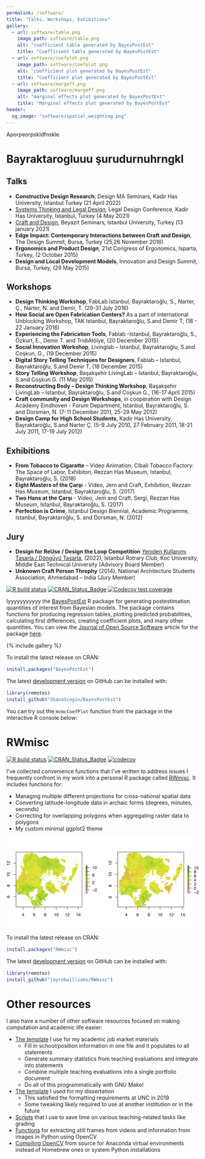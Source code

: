 ```yaml
---
permalink: /software/
title: "Talks, Workshops, Exhibitions"
gallery:
  - url: software/table.png
    image_path: software/table.png
    alt: "coefficient table generated by BayesPostEst"
    title: "Coefficient table generated by BayesPostEst"
  - url: software/coefplot.png
    image_path: software/coefplot.png
    alt: "coefficient plot generated by BayesPostEst"
    title: "Coefficient plot generated by BayesPostEst"
  - url: software/margeff.png
    image_path: software/margeff.png
    alt: "marginal effects plot generated by BayesPostEst"
    title: "Marginal effects plot generated by BayesPostEst"
header:
  og_image: "software/spatial_weighting.png"
---
```


Aporpeorpskldfnskle

# Bayraktarogluuu şurudurnuhrngkl



## Talks

- **Constructive Design Research**, Design MA Seminars, Kadir Has University, Istanbul Turkey (21 April 2022)
- [Systems Thinking and Legal Design](https://www.youtube.com/watch?v=22bgO8AYAi4), Legal Design Conference, Kadir Has University, Istanbul, Turkey (4 May 2021) 
- [Craft and Design](https://www.youtube.com/watch?v=h7L9XQY3e4o), Beyazit Seminars, Istanbul University, Turkey (13 january 2021) 
- **Edge Impact: Contemporary Interactions between Craft and Design**, The Design Summit, Bursa, Turkey (25,26 November 2016)
- **Ergonomics and Product Design**, 21st Congress of Ergonomics, Isparta, Turkey, (2 October 2015)
- **Design and Local Development Models**, Innovation and Design Summit, Bursa, Turkey, (29 May 2015)



## Workshops 

-	**Design Thinking Workshop**, FabLab Istanbul, Bayraktaroğlu, S., Narter, Ç., Narter, N. and Demir, T. (29-31 July 2016)
-	**How Social are Open Fabrication Centers?** As a part of international Unblocking Workshop, TAK Istanbul, Bayraktaroğlu, S.and Demir T, (18 - 22 January 2016)
-	**Experiencing the Fabrication Tools**, Fablab -Istanbul, Bayraktaroğlu, S., Özkurt, E., Demir T. and TridiAtölye, (20 December 2015)
- **Social Innovation Workshop**, Livinglab – Istanbul, Bayraktaroğlu, S.and Coşkun, G., (19 December 2015)
- **Digital Story Telling Techniques for Designers**, Fablab – Istanbul, Bayraktaroğlu, S.and Demir T, (18 December 2015)
- **Story Telling Workshop**, Başakşehir LivingLab – Istanbul, Bayraktaroğlu, S.and Coşkun G. (11 May 2015)
-	**Reconstructing Body – Design Thinking Workshop**, Başakşehir LivingLab – Istanbul, Bayraktaroğlu, S.and Coşkun G., (16-17 April 2015)
-	**Craft community and Design Workshops**, in cooperation with Design Academy Eindhoven - Forum Department,  Istanbul, Bayraktaroğlu, S. and Dorsman, N. (7-11 December 2011, 25-29 May 2012)
- **Design Camp for High School Students**, Kadir Has University, Bayraktaroğlu, S.and Narter Ç. (5-9 July 2010, 27 February 2011, 18-21 July 2011, 17-19 July 2012) 


## Exhibitions

-	**From Tobacco to Cigaratte** – Video Animation, Cibali Tobacco Factory: The Space of Labor, Exhibiton, Rezzan Has Museum, Istanbul, Bayraktaroğlu, S. (2018)
-	**Eight Masters of the Çarşı** - Video, Jem and Craft, Exhibition, Rezzan Has Museum, Istanbul, Bayraktaroğlu, S. (2017)
-	**Two Hans at the Çarşı** - Video, Jem and Craft, Sergi, Rezzan Has Museum, Istanbul, Bayraktaroğlu, S. (2017)
-	**Perfection is Crime**, Istanbul Design Biennial, Academic Programme, Istanbul, Bayraktaroğlu, S. and Dorsman, N. (2012)

## Jury 
-	**Design for ReUse / Design the Loop Competition** [Yeniden Kullanımı Tasarla / Döngüyü Tasarla](https://www.donguyutasarla.com/), (2022), Istanbul Rotrary Club, Koc University, Middle East Technical University (Advisory Board Member)   
-	**Unknown Craft Person Throphy** (2014), National Architecture Students Association, Ahmedabad – India (Jury Member)









[![R build status](https://github.com/ShanaScogin/BayesPostEst/workflows/R-CMD-check/badge.svg)](https://github.com/ShanaScogin/BayesPostEst/actions)
[![CRAN_Status_Badge](https://www.r-pkg.org/badges/version/BayesPostEst)](https://CRAN.R-project.org/package=BayesPostEst)
[![Codecov test coverage](https://codecov.io/gh/ShanaScogin/BayesPostEst/branch/master/graph/badge.svg)](https://codecov.io/gh/ShanaScogin/BayesPostEst?branch=master)

Iyyyyyyyyyyy the [BayesPostEst](https://cran.r-project.org/package=BayesPostEst) R package for generating postestimation quantities of interest from Bayesian models. The package contains functions for producing regression tables, plotting predicted probabilities, calculating first differences, creating coefficient plots, and many other quantities. You can view the [Journal of Open Source Software](https://joss.theoj.org/) article for the package [here](https://doi.org/10.21105/joss.01722).

{% include gallery %}

To install the latest release on CRAN:

```r
install.packages("BayesPostEst")
```

The latest [development version](https://github.com/ShanaScogin/BayesPostEst) on GitHub can be installed with:

```r
library(remotes)
install_github("ShanaScogin/BayesPostEst")
```

You can try out the `mcmcCoefPlot` function from the package in the interactive R console below:

# RWmisc

[![R build status](https://github.com/jayrobwilliams/RWmisc/workflows/R-CMD-check/badge.svg)](https://github.com/jayrobwilliams/RWmisc/actions)
[![CRAN_Status_Badge](https://www.r-pkg.org/badges/version/RWmisc)](https://CRAN.R-project.org/package=RWmisc)
[![codecov](https://codecov.io/gh/jayrobwilliams/RWmisc/branch/master/graph/badge.svg)](https://codecov.io/gh/jayrobwilliams/RWmisc)

I've collected convenience functions that I've written to address issues I frequently confront in my work into a personal R package called [RWmisc](https://CRAN.R-project.org/package=RWmisc). It includes functions for:

- Managing multiple different projections for cross-national spatial data
- Converting latitude-longitude data in archaic forms (degrees, minutes, seconds)
- Correcting for overlapping polygons when aggregating raster data to polygons
- My custom minimal ggplot2 theme

![](/images/software/spatial_weighting.png)

To install the latest release on CRAN:

```r
install.packages("RWmisc")
```

The latest [development version](https://github.com/jayrobwilliams/RWmisc) on GitHub can be installed with:

```r
library(remotes)
install_github("jayrobwilliams/RWmisc")
```

# Other resources

I also have a number of other software resources focused on making computation and academic life easier:

- [The template](https://github.com/jayrobwilliams/JobMarket) I use for my academic job market materials
    - Fill in school/position information in one file and it populates to all statements
    - Generate summary statistics from teaching evaluations and integrate into statements
    - Combine multiple teaching evaluations into a single portfolio document
    - Do all of this programmatically with GNU Make!
- [The template](https://github.com/jayrobwilliams/UNC-Dissertation-Template) I used for my dissertation
    - This satisfied the formatting requirements at UNC in 2019
    - Some tweaking likely required to use at another institution or in the future
- [Scripts](https://github.com/jayrobwilliams/Teaching) that I use to save time on various teaching-related tasks like grading
- [Functions](https://github.com/jayrobwilliams/ComputerVision) for extracting still frames from videos and information from images in Python using OpenCV
- [Compiling OpenCV](/files/html/OpenCV_Install.html) from source for Anaconda virtual environments instead of Homebrew ones or system Python installations

